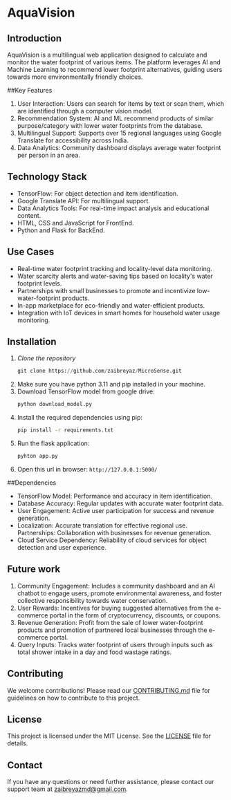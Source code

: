 # AquaVision

## Introduction
AquaVision is a multilingual web application designed to calculate and monitor the water footprint of various items. The platform leverages AI and Machine Learning to recommend lower footprint alternatives, guiding users towards more environmentally friendly choices.

##Key Features
1. User Interaction: Users can search for items by text or scan them, which are identified through a computer vision model.
2. Recommendation System: AI and ML recommend products of similar purpose/category with lower water footprints from the database.
3. Multilingual Support: Supports over 15 regional languages using Google Translate for accessibility across India.
4. Data Analytics: Community dashboard displays average water footprint per person in an area.

## Technology Stack
- TensorFlow: For object detection and item identification.
- Google Translate API: For multilingual support.
- Data Analytics Tools: For real-time impact analysis and educational content.
- HTML, CSS and JavaScript for FrontEnd.
- Python and Flask for BackEnd.

## Use Cases
- Real-time water footprint tracking and locality-level data monitoring.
- Water scarcity alerts and water-saving tips based on locality's water footprint levels.
- Partnerships with small businesses to promote and incentivize low-water-footprint products.
- In-app marketplace for eco-friendly and water-efficient products.
- Integration with IoT devices in smart homes for household water usage monitoring.

## Installation
1. *Clone the repository*
    ```python
    git clone https://github.com/zaibreyaz/MicroSense.git
    ```
2. Make sure you have python 3.11 and pip installed in your machine.
3. Download TensorFlow model from google drive:
    ```bash
    python download_model.py
    ```
3. Install the required dependencies using pip:
    ```bash
    pip install -r requirements.txt
    ```
4. Run the flask application:
    ```bash
    pyhton app.py
    ```
5. Open this url in browser: `http://127.0.0.1:5000/`


##Dependencies
- TensorFlow Model: Performance and accuracy in item identification.
- Database Accuracy: Regular updates with accurate water footprint data.
- User Engagement: Active user participation for success and revenue generation.
- Localization: Accurate translation for effective regional use.
Partnerships: Collaboration with businesses for revenue generation.
- Cloud Service Dependency: Reliability of cloud services for object detection and user experience.

## Future work
1. Community Engagement: Includes a community dashboard and an AI chatbot to engage users, promote environmental awareness, and foster collective responsibility towards water conservation.
2. User Rewards: Incentives for buying suggested alternatives from the e-commerce portal in the form of cryptocurrency, discounts, or coupons.
3. Revenue Generation: Profit from the sale of lower water-footprint products and promotion of partnered local businesses through the e-commerce portal.
4. Query Inputs: Tracks water footprint of users through inputs such as total shower intake in a day and food wastage ratings.

## Contributing
We welcome contributions! Please read our [CONTRIBUTING.md](CONTRIBUTING.md) file for guidelines on how to contribute to this project.

## License
This project is licensed under the MIT License. See the [LICENSE](LICENSE) file for details.

## Contact
If you have any questions or need further assistance, please contact our support team at zaibreyazmd@gmail.com.

